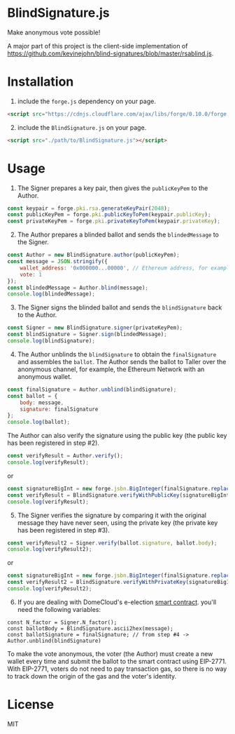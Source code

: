 # BlindSignature.js
Make anonymous vote possible!

A major part of this project is the client-side implementation of https://github.com/kevinejohn/blind-signatures/blob/master/rsablind.js.

# Installation

1. include the `forge.js` dependency on your page.

```html
<script src="https://cdnjs.cloudflare.com/ajax/libs/forge/0.10.0/forge.min.js"></script>
```

2. include the `BlindSignature.js` on your page.

```html
<script src="./path/to/BlindSignature.js"></script>
```

# Usage

1. The Signer prepares a key pair, then gives the `publicKeyPem` to the Author.

```javascript
const keypair = forge.pki.rsa.generateKeyPair(2048);
const publicKeyPem = forge.pki.publicKeyToPem(keypair.publicKey);
const privateKeyPem = forge.pki.privateKeyToPem(keypair.privateKey);
```

2. The Author prepares a blinded ballot and sends the `blindedMessage` to the Signer.

```javascript
const Author = new BlindSignature.author(publicKeyPem);
const message = JSON.stringify({
    wallet_address: '0x000000...00000', // Ethereum address, for example
    vote: 1
});
const blindedMessage = Author.blind(message);
console.log(blindedMessage);
```

3. The Signer signs the blinded ballot and sends the `blindSignature` back to the Author.

```javascript
const Signer = new BlindSignature.signer(privateKeyPem);
const blindSignature = Signer.sign(blindedMessage);
console.log(blindSignature);
```

4. The Author unblinds the `blindSignature` to obtain the `finalSignature` and assembles the `ballot`. The Author sends the ballot to Taller over the anonymous channel, for example, the Ethereum Network with an anonymous wallet.

```javascript
const finalSignature = Author.unblind(blindSignature);
const ballot = {
    body: message,
    signature: finalSignature
};
console.log(ballot);
```

The Author can also verify the signature using the public key (the public key has been registered in step #2).

```javascript
const verifyResult = Author.verify();
console.log(verifyResult);
```

or

```javascript
const signatureBigInt = new forge.jsbn.BigInteger(finalSignature.replace('0x', ''), 16);
const verifyResult = BlindSignature.verifyWithPublicKey(signatureBigInt, keypair.publicKey, message);
console.log(verifyResult);
```

5. The Signer verifies the signature by comparing it with the original message they have never seen, using the private key (the private key has been registered in step #3).

```javascript
const verifyResult2 = Signer.verify(ballot.signature, ballot.body);
console.log(verifyResult2);
```

or

```javascript
const signatureBigInt = new forge.jsbn.BigInteger(finalSignature.replace('0x', ''), 16);
const verifyResult2 = BlindSignature.verifyWithPrivateKey(signatureBigInt, keypair.privateKey, message);
console.log(verifyResult2);
```

6. If you are dealing with DomeCloud's e-election [smart contract](https://gist.github.com/earthchie/68c5fdb86c41f1fe691a64f2d7314b9d). you'll need the following variables:

```
const N_factor = Signer.N_factor();
const ballotBody = BlindSignature.ascii2hex(message);
const ballotSignature = finalSignature; // from step #4 -> Author.unblind(blindSignature)
```

To make the vote anonymous, the voter (the Author) must create a new wallet every time and submit the ballot to the smart contract using EIP-2771. With EIP-2771, voters do not need to pay transaction gas, so there is no way to track down the origin of the gas and the voter's identity.

# License
MIT
